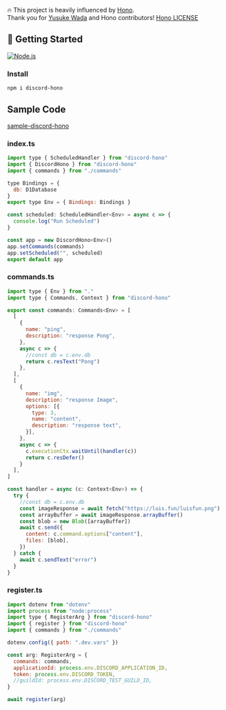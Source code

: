 
🔥 This project is heavily influenced by [Hono](https://github.com/honojs/hono).  
Thank you for [Yusuke Wada](https://github.com/yusukebe) and Hono contributors! [Hono LICENSE](https://github.com/honojs/hono/blob/main/LICENSE)

## 🚀 Getting Started

[<img alt="Node.js" src="https://img.shields.io/badge/Node.js-20.x-%23339933?logo=Node.js" />](https://nodejs.org)

### Install

```shell
npm i discord-hono
```

## Sample Code

[sample-discord-hono](https://github.com/LuisFun/sample-discord-hono)

### index.ts

```js
import type { ScheduledHandler } from "discord-hono"
import { DiscordHono } from "discord-hono"
import { commands } from "./commands"

type Bindings = {
  db: D1Database
}
export type Env = { Bindings: Bindings }

const scheduled: ScheduledHandler<Env> = async c => {
  console.log("Run Scheduled")
}

const app = new DiscordHono<Env>()
app.setCommands(commands)
app.setScheduled("", scheduled)
export default app
```

### commands.ts

```js
import type { Env } from "."
import type { Commands, Context } from "discord-hono"

export const commands: Commands<Env> = [
  [
    {
      name: "ping",
      description: "response Pong",
    },
    async c => {
      //const db = c.env.db
      return c.resText("Pong")
    },
  ],
  [
    {
      name: "img",
      description: "response Image",
      options: [{
        type: 3,
        name: "content",
        description: "response text",
      }],
    },
    async c => {
      c.executionCtx.waitUntil(handler(c))
      return c.resDefer()
    }
  ],
]

const handler = async (c: Context<Env>) => {
  try {
    //const db = c.env.db
    const imageResponse = await fetch("https://luis.fun/luisfun.png")
    const arrayBuffer = await imageResponse.arrayBuffer()
    const blob = new Blob([arrayBuffer])
    await c.send({
      content: c.command.options["content"],
      files: [blob],
    })
  } catch {
    await c.sendText("error")
  }
}

```

### register.ts

```js
import dotenv from "dotenv"
import process from "node:process"
import type { RegisterArg } from "discord-hono"
import { register } from "discord-hono"
import { commands } from "./commands"

dotenv.config({ path: ".dev.vars" })

const arg: RegisterArg = {
  commands: commands,
  applicationId: process.env.DISCORD_APPLICATION_ID,
  token: process.env.DISCORD_TOKEN,
  //guildId: process.env.DISCORD_TEST_GUILD_ID,
}

await register(arg)
```
